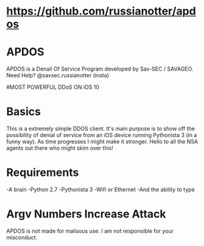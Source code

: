 # https://github.com/russianotter/apdos

# APDOS
APDOS is a Denail Of Service Program developed by Sav-SEC / SAVAGEO. Need Help? @savsec.russianotter (insta)

#MOST POWERFUL DDoS ON iOS 10

# Basics
This is a extremely simple DDOS client.
It's main purpose is to show off the possibility
of denial of service from an iOS device running
Pythonista 3 (in a funny way). As time 
progresses I might make it stronger. Hello to all 
the NSA agents out there who might skim over this!

# Requirements
-A brain
-Python 2.7
-Pythonista 3
-Wifi or Ethernet
-And the ability to type

# Argv Numbers Increase Attack

APDOS is not made for malisous use.
I am not responsible for your misconduct.
